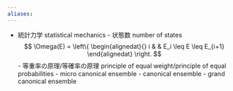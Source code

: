 ```yaml
---
aliases:
---
```

- 統計力学 statistical mechanics
            - 状態数 number of states
                $$
                \Omega(E) =
                \left\{ 
                \begin{alignedat}{} 
                  i & & E_i \leq E \leq E_{i+1}
                \end{alignedat} 
                \right.
                $$
            - 等重率の原理/等確率の原理 principle of equal weight/principle of equal probabilities
            - micro canonical ensemble
            - canonical ensemble
            - grand canonical ensemble